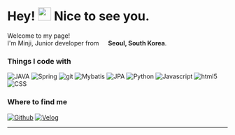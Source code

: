<h1>Hey! <img src="https://emojis.slackmojis.com/emojis/images/1643514476/4594/blob-wave.gif?1643514476" width="30"/> Nice to see you.</h1>

<p>Welcome to my page! </br> I'm Minji, Junior developer from <img src="https://user-images.githubusercontent.com/104910435/180403398-bb8ed75a-4d36-4d06-8526-76beca4fd1ef.png" width="13"/> <b>Seoul, South Korea</b>. </p>
<h3>Things I code with</h3>
<p>
  <img alt="JAVA" src="https://img.shields.io/badge/-JAVA-311C87?style=flat-square&logo=JAVA&logoColor=white" />
  <img alt="Spring" src="https://img.shields.io/badge/-Spring-430098?style=flat-square&logo=Spring&logoColor=white" />
  <img alt="git" src="https://img.shields.io/badge/-Git-F05032?style=flat-square&logo=git&logoColor=white" />
  <img alt="Mybatis" src="https://img.shields.io/badge/-Mybatis-db7092?style=flat-square&logo=Mybatis&logoColor=white" />
  <img alt="JPA" src="https://img.shields.io/badge/-JPA-db7092?style=flat-square&logo=JPA&logoColor=white" />
  <img alt="Python" src="https://img.shields.io/badge/-Python-1a73e8?style=flat-square&logo=Python&logoColor=white" />
  <img alt="Javascript" src="https://img.shields.io/badge/-Javascript-8DD6F9?style=flat-square&logo=Javascript&logoColor=white" />
  <img alt="html5" src="https://img.shields.io/badge/-HTML5-E34F26?style=flat-square&logo=html5&logoColor=white" />
  <img alt="CSS" src="https://img.shields.io/badge/-CSS-2088FF?style=flat-square&logo=CSS&logoColor=white" />
  
</p>
  
  
  
<!--
  <img alt="React" src="https://img.shields.io/badge/-React-45b8d8?style=flat-square&logo=react&logoColor=white" />
  <img alt="Vuejs" src="https://img.shields.io/badge/-Vuejs-CC6699?style=flat-square&logo=Vuejs&logoColor=white" />
  <img alt="npm" src="https://img.shields.io/badge/-NPM-CB3837?style=flat-square&logo=npm&logoColor=white" />
  <img alt="MongoDB" src="https://img.shields.io/badge/-MongoDB-13aa52?style=flat-square&logo=mongodb&logoColor=white" />
  <img alt="Docker" src="https://img.shields.io/badge/-Docker-46a2f1?style=flat-square&logo=docker&logoColor=white" />
  <img alt="redux" src="https://img.shields.io/badge/-Redux-764ABC?style=flat-square&logo=redux&logoColor=white" />
  <img alt="Nodejs" src="https://img.shields.io/badge/-Nodejs-43853d?style=flat-square&logo=Node.js&logoColor=white" />
  <img alt="ReactiveX" src="https://img.shields.io/badge/-RxJs-B7178C?style=flat-square&logo=reactivex&logoColor=white" />
  <img alt="Insomnia" src="https://img.shields.io/badge/-Insomnia-5849BE?style=flat-square&logo=insomnia&logoColor=white" />
  <img alt="GraphQL" src="https://img.shields.io/badge/-GraphQL-E10098?style=flat-square&logo=graphql&logoColor=white" />
  <img alt="NestJs" src="https://img.shields.io/badge/-NestJs-ea2845?style=flat-square&logo=nestjs&logoColor=white" />
  <img alt="angular" src="https://img.shields.io/badge/-Angular-DD0031?style=flat-square&logo=angular&logoColor=white" />
  <img alt="npm" src="https://img.shields.io/badge/-NPM-CB3837?style=flat-square&logo=npm&logoColor=white" />
  
  <img alt="Rollup" src="https://img.shields.io/badge/-Rollup-EC4A3F?style=flat-square&logo=rollup.js&logoColor=white" />
  <img alt="d3js" src="https://img.shields.io/badge/-D3.js-F9A03C?style=flat-square&logo=d3.js&logoColor=white" />
  <img alt="Prettier" src="https://img.shields.io/badge/-Prettier-F7B93E?style=flat-square&logo=prettier&logoColor=white" /> -->
<!-- https://github.com/thmsgbrt -->

<h3>Where to find me</h3>
<p><a href="https://github.com/wiufixo" target="_blank"><img alt="Github" src="https://img.shields.io/badge/GitHub-%2312100E.svg?&style=for-the-badge&logo=Github&logoColor=white" /></a> <a href="https://velog.io/@wiufixo" target="_blank"><img alt="Velog" src="https://img.shields.io/badge/Velog-%230077B5.svg?&style=for-the-badge&logo=Velog&logoColor=white" /></a> 
</p>

---


<!--
**wiufixo/wiufixo** is a ✨ _special_ ✨ repository because its `README.md` (this file) appears on your GitHub profile.

Here are some ideas to get you started:

- 🔭 I’m currently working on ...
- 🌱 I’m currently learning ...
- 👯 I’m looking to collaborate on ...
- 🤔 I’m looking for help with ...
- 💬 Ask me about ...
- 📫 How to reach me: ...
- 😄 Pronouns: ...
- ⚡ Fun fact: ...
-->
